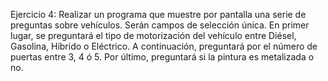 Ejercicio 4: Realizar un programa que muestre por pantalla una serie de preguntas sobre vehículos. Serán campos de selección única. En primer lugar, se preguntará el tipo de motorización del vehículo entre Diésel, Gasolina, Híbrido o Eléctrico. A continuación, preguntará por el número de puertas entre 3, 4 ó 5. Por último, preguntará si la pintura es metalizada o no.

